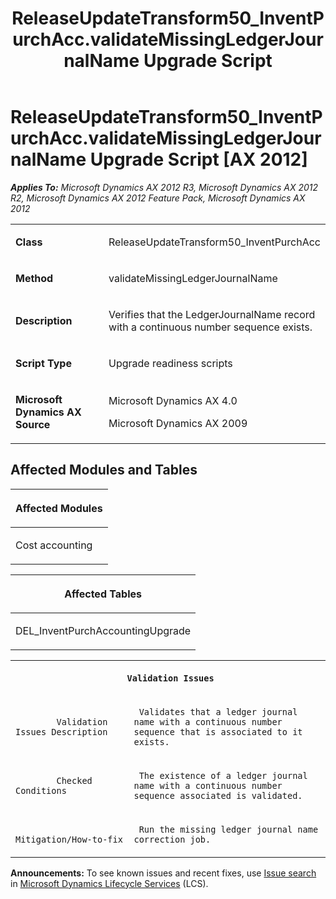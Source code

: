 ﻿---
title: ReleaseUpdateTransform50_InventPurchAcc.validateMissingLedgerJournalName Upgrade Script
TOCTitle: ReleaseUpdateTransform50_InventPurchAcc.validateMissingLedgerJournalName Upgrade Script
ms:assetid: c9d3608d-b8a7-b1ee-b0e8-b00c582f78fa
ms:mtpsurl: https://msdn.microsoft.com/en-us/library/JJ719632(v=AX.60)
ms:contentKeyID: 49711200
ms.date: 05/18/2015
mtps_version: v=AX.60
---

# ReleaseUpdateTransform50\_InventPurchAcc.validateMissingLedgerJournalName Upgrade Script [AX 2012]


_**Applies To:** Microsoft Dynamics AX 2012 R3, Microsoft Dynamics AX 2012 R2, Microsoft Dynamics AX 2012 Feature Pack, Microsoft Dynamics AX 2012_

<table>
<colgroup>
<col style="width: 50%" />
<col style="width: 50%" />
</colgroup>
<tbody>
<tr class="odd">
<td><p><strong>Class</strong></p></td>
<td><p>ReleaseUpdateTransform50_InventPurchAcc</p></td>
</tr>
<tr class="even">
<td><p><strong>Method</strong></p></td>
<td><p>validateMissingLedgerJournalName</p></td>
</tr>
<tr class="odd">
<td><p><strong>Description</strong></p></td>
<td><p>Verifies that the LedgerJournalName record with a continuous number sequence exists.</p></td>
</tr>
<tr class="even">
<td><p><strong>Script Type</strong></p></td>
<td><p>Upgrade readiness scripts</p></td>
</tr>
<tr class="odd">
<td><p><strong>Microsoft Dynamics AX Source</strong></p></td>
<td><p>Microsoft Dynamics AX 4.0</p>
<p>Microsoft Dynamics AX 2009</p></td>
</tr>
</tbody>
</table>


## Affected Modules and Tables

<table>
<colgroup>
<col style="width: 100%" />
</colgroup>
<thead>
<tr class="header">
<th><p>Affected Modules</p></th>
</tr>
</thead>
<tbody>
<tr class="odd">
<td><p>Cost accounting</p></td>
</tr>
</tbody>
</table>


<table>
<colgroup>
<col style="width: 100%" />
</colgroup>
<thead>
<tr class="header">
<th><p>Affected Tables</p></th>
</tr>
</thead>
<tbody>
<tr class="odd">
<td><p>DEL_InventPurchAccountingUpgrade</p></td>
</tr>
</tbody>
</table>


<table xmlns="http://www.w3.org/1999/xhtml">
              <tr><th colspan="2">
		
   <p>
   
	 Validation Issues
  </p>
  </th></tr>
              <tr><td>
		
   <p>
   
	 
            Validation Issues Description
          
  </p>
  </td><td>
		
   <p>
   
	 Validates that a ledger journal name with a continuous number sequence that is associated to it exists.
  </p>
  </td></tr>
              <tr><td>
		
   <p>
   
	 
            Checked Conditions
          
  </p>
  </td><td>
		
   <p>
   
	 The existence of a ledger journal name with a continuous number sequence associated is validated.
  </p>
  </td></tr>
              <tr><td>
		
   <p>
   
	 
            Mitigation/How-to-fix
          
  </p>
  </td><td>
		
   <p>
   
	 Run the missing ledger journal name correction job.
  </p>
  </td></tr>
            </table>

  
**Announcements:** To see known issues and recent fixes, use [Issue search](http://go.microsoft.com/fwlink/?linkid=389258) in [Microsoft Dynamics Lifecycle Services](http://go.microsoft.com/fwlink/?linkid=306505) (LCS).

